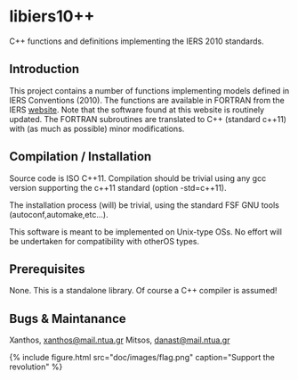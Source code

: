 # libiers10++
C++ functions and definitions implementing the IERS 2010 standards.

## Introduction
This project contains a number of functions implementing models defined in
IERS Conventions (2010). The functions are available in FORTRAN from the IERS
[website](http://maia.usno.navy.mil/conv2010/software.html). Note that the
software found at this website is routinely updated.
The FORTRAN subroutines are translated to C++ (standard c++11) with (as much as
possible) minor modifications.

## Compilation / Installation
Source code is ISO C++11. Compilation should be trivial using any gcc version 
supporting the c++11 standard (option -std=c++11).

The installation process (will) be trivial, using the standard FSF GNU tools
(autoconf,automake,etc...). 

This software is meant to be implemented on Unix-type OSs. No effort will be
undertaken for compatibility with otherOS types.

## Prerequisites
None. This is a standalone library. Of course a C++ compiler is assumed!

## Bugs & Maintanance
Xanthos, xanthos@mail.ntua.gr
Mitsos, danast@mail.ntua.gr

{% include figure.html src="doc/images/flag.png" caption="Support the revolution" %}
